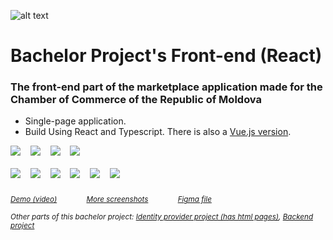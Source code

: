 ![alt text](https://examenautomoldova.files.wordpress.com/2023/03/logo.f19ef6ae.png?resize=100,53)
# Bachelor Project's Front-end (React)

### The front-end part of the marketplace application made for the Chamber of Commerce of the Republic of Moldova

- Single-page application.
- Build Using React and Typescript. There is also a [Vue.js version](https://github.com/pavliuc75/bachelor-front-vue-version).

![](https://examenautomoldova.files.wordpress.com/2023/03/localhost_8080_.png?resize=300,184)&nbsp;&nbsp;&nbsp;
![](https://examenautomoldova.files.wordpress.com/2023/03/localhost_8080_-6.png?resize=300,184)&nbsp;&nbsp;&nbsp;
![](https://examenautomoldova.files.wordpress.com/2023/03/localhost_8080_-4.png?resize=300,184)&nbsp;&nbsp;&nbsp;
![](https://examenautomoldova.files.wordpress.com/2023/03/localhost_8080_-8.png?resize=300,184)&nbsp;&nbsp;&nbsp;
<br></br>
![](https://examenautomoldova.files.wordpress.com/2023/03/localhost_8080_iphone-12-pro.png?resize=106,230)&nbsp;&nbsp;&nbsp;
![](https://examenautomoldova.files.wordpress.com/2023/03/localhost_8080_iphone-12-pro-1.png?resize=106,230)&nbsp;&nbsp;&nbsp;
![](https://examenautomoldova.files.wordpress.com/2023/03/localhost_8080_iphone-12-pro-2.png?resize=106,230)&nbsp;&nbsp;&nbsp;
![](https://examenautomoldova.files.wordpress.com/2023/03/localhost_8080_iphone-12-pro-3.png?resize=106,230)&nbsp;&nbsp;&nbsp;
![](https://examenautomoldova.files.wordpress.com/2023/03/localhost_8080_iphone-12-pro-4.png?resize=106,230)&nbsp;&nbsp;&nbsp;
![](https://examenautomoldova.files.wordpress.com/2023/03/localhost_8080_iphone-12-pro-5.png?resize=106,230)&nbsp;&nbsp;&nbsp;
<br/><br/>
<sub>*[Demo (video)](https://youtu.be/vpBMY7eRZJk)*</sub> &nbsp;&nbsp;&nbsp;&nbsp;&nbsp;&nbsp;&nbsp;&nbsp;&nbsp;&nbsp;
<sub>*[More screenshots](https://imgur.com/a/WH2Bemo)*</sub> &nbsp;&nbsp;&nbsp;&nbsp;&nbsp;&nbsp;&nbsp;&nbsp;&nbsp;&nbsp;
<sub>*[Figma file](https://www.figma.com/file/m7a77mPB9OUqQ2Ao66uAw9/bcr?node-id=0%3A1&t=NMkC1OgRlfTrw1RM-1)*</sub>

<sub>*Other parts of this bachelor project: [Identity provider project (has html pages)](https://gitlab.com/bitstrive/bpr/identity-provider/-/tree/master/), [Backend project](https://gitlab.com/bitstrive/bpr/back-end)*</sub>
